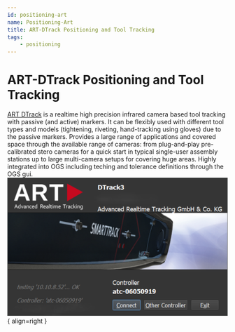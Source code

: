 ```yaml
---
id: positioning-art
name: Positioning-Art
title: ART-DTrack Positioning and Tool Tracking
tags:
    - positioning
---
```


# ART-DTrack Positioning and Tool Tracking

 [ART DTrack](https://ar-tracking.com/en/product-program/products-connection-software-dtrack) is a realtime high precision infrared camera based tool tracking with passive (and active) markers. It can be flexibly used with different tool types and models (tightening, riveting, hand-tracking using gloves) due to the passive markers. Provides a large range of applications and covered space through the available range of cameras: from plug-and-play pre-calibrated stero cameras for a quick start in typical single-user assembly stations up to large multi-camera setups for covering huge areas. Highly integrated into OGS including teching and tolerance definitions through the OGS gui.
![alt text](resources/DTrack3SplashScreen.png){ align=right }

